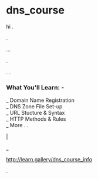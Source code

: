 # dns_course

hi
.


.  

...   

  
  
  .
  
.
.



### What You'll Learn:   -  
_ Domain Name Registration  
_ DNS Zone File Set-up  
_ URL Stucture & Syntax  
_ HTTP Methods & Rules  
_ More . .  


 
|  


_  

http://learn.gallery/dns_course_info  
  
.  


   
   
   
